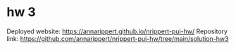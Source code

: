 # hw 3
Deployed website: https://annarippert.github.io/nrippert-pui-hw/
Repository link: https://github.com/annarippert/nrippert-pui-hw/tree/main/solution-hw3
